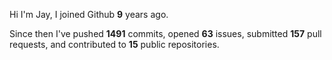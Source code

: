 Hi I'm Jay, I joined Github **9** years ago.

Since then I've pushed **1491** commits, opened **63** issues, submitted **157** pull requests, and contributed to **15** public repositories.
